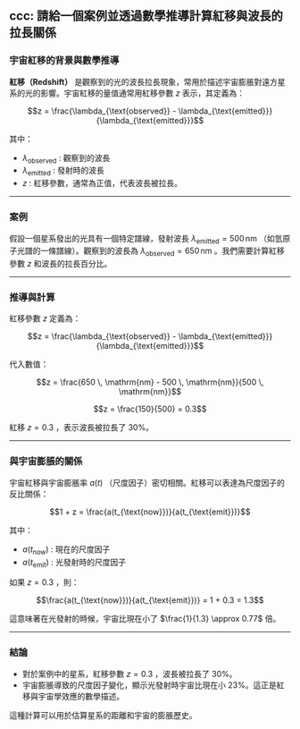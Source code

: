## ccc: 請給一個案例並透過數學推導計算紅移與波長的拉長關係

### 宇宙紅移的背景與數學推導

**紅移（Redshift）** 是觀察到的光的波長拉長現象，常用於描述宇宙膨脹對遠方星系的光的影響。宇宙紅移的量值通常用紅移參數  $`z`$  表示，其定義為：


```math
z = \frac{\lambda_{\text{observed}} - \lambda_{\text{emitted}}}{\lambda_{\text{emitted}}}
```


其中：
-  $`\lambda_{\text{observed}}`$ : 觀察到的波長
-  $`\lambda_{\text{emitted}}`$ : 發射時的波長
-  $`z`$ : 紅移參數，通常為正值，代表波長被拉長。

---

### **案例**
假設一個星系發出的光具有一個特定譜線，發射波長  $`\lambda_{\text{emitted}} = 500 \, \mathrm{nm}`$ （如氫原子光譜的一條譜線）。觀察到的波長為  $`\lambda_{\text{observed}} = 650 \, \mathrm{nm}`$ 。我們需要計算紅移參數  $`z`$  和波長的拉長百分比。

---

### **推導與計算**
紅移參數  $`z`$  定義為：


```math
z = \frac{\lambda_{\text{observed}} - \lambda_{\text{emitted}}}{\lambda_{\text{emitted}}}
```


代入數值：


```math
z = \frac{650 \, \mathrm{nm} - 500 \, \mathrm{nm}}{500 \, \mathrm{nm}}
```



```math
z = \frac{150}{500} = 0.3
```


紅移  $`z = 0.3`$ ，表示波長被拉長了 30%。

---

### **與宇宙膨脹的關係**
宇宙紅移與宇宙膨脹率  $`a(t)`$ （尺度因子）密切相關。紅移可以表達為尺度因子的反比關係：


```math
1 + z = \frac{a(t_{\text{now}})}{a(t_{\text{emit}})}
```


其中：
-  $`a(t_{\text{now}})`$ : 現在的尺度因子
-  $`a(t_{\text{emit}})`$ : 光發射時的尺度因子

如果  $`z = 0.3`$ ，則：


```math
\frac{a(t_{\text{now}})}{a(t_{\text{emit}})} = 1 + 0.3 = 1.3
```


這意味著在光發射的時候，宇宙比現在小了  $`\frac{1}{1.3} \approx 0.77`$  倍。

---

### **結論**
- 對於案例中的星系，紅移參數  $`z = 0.3`$ ，波長被拉長了 30%。
- 宇宙膨脹導致的尺度因子變化，顯示光發射時宇宙比現在小 23%。這正是紅移與宇宙學效應的數學描述。

這種計算可以用於估算星系的距離和宇宙的膨脹歷史。